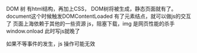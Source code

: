 DOM 树 有html结构，再加上CSS， DOM树将被生成，静态页面就有了。document这个时候触发DOMContentLoaded 有了元素结点，就可以做js的交互了
页面上海依赖于其他的一些资源 js，阻塞下载，img 是网页性能的杀手
window.onload 此时写js就晚了

如果不等事件的发生，js 操作可能无效